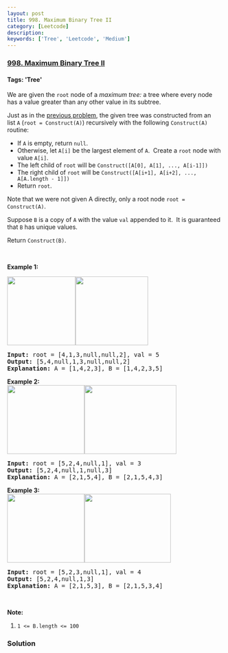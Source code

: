 ```yaml
---
layout: post
title: 998. Maximum Binary Tree II
category: [Leetcode]
description: 
keywords: ['Tree', 'Leetcode', 'Medium']
---
```

### [998. Maximum Binary Tree II](https://leetcode.com/problems/maximum-binary-tree-ii)

#### Tags: 'Tree'

<div class="content__u3I1 question-content__JfgR"><div><p>We are given the <code>root</code> node of a <em>maximum tree:</em> a tree where every node has a value greater than any other value in its subtree.</p>
<p>Just as in the <a href="https://leetcode.com/problems/maximum-binary-tree/">previous problem</a>, the given tree was constructed from an list <code>A</code> (<code>root = Construct(A)</code>) recursively with the following <code>Construct(A)</code> routine:</p>
<ul>
<li>If <code>A</code> is empty, return <code>null</code>.</li>
<li>Otherwise, let <code>A[i]</code> be the largest element of <code>A</code>.  Create a <code>root</code> node with value <code>A[i]</code>.</li>
<li>The left child of <code>root</code> will be <code>Construct([A[0], A[1], ..., A[i-1]])</code></li>
<li>The right child of <code>root</code> will be <code>Construct([A[i+1], A[i+2], ..., A[A.length - 1]])</code></li>
<li>Return <code>root</code>.</li>
</ul>
<p>Note that we were not given A directly, only a root node <code>root = Construct(A)</code>.</p>
<p>Suppose <code>B</code> is a copy of <code>A</code> with the value <code>val</code> appended to it.  It is guaranteed that <code>B</code> has unique values.</p>
<p>Return <code>Construct(B)</code>.</p>
<p> </p>
<p><strong>Example 1:</strong></p>
<p><strong><img alt="" src="https://assets.leetcode.com/uploads/2019/02/21/maximum-binary-tree-1-1.png" style="width: 159px; height: 160px;"/><img alt="" src="https://assets.leetcode.com/uploads/2019/02/21/maximum-binary-tree-1-2.png" style="width: 169px; height: 160px;"/></strong></p>
<pre><strong>Input: </strong>root = <span id="example-input-1-1">[4,1,3,null,null,2]</span>, val = <span id="example-input-1-2">5</span>
<strong>Output: </strong><span id="example-output-1">[5,4,null,1,3,null,null,2]
<strong>Explanation:</strong> A = </span><span>[1,4,2,3], B = </span><span>[1,4,2,3,5]</span>
</pre>
<div>
<p><strong>Example 2:<br/>
<img alt="" src="https://assets.leetcode.com/uploads/2019/02/21/maximum-binary-tree-2-1.png" style="width: 180px; height: 160px;"/><img alt="" src="https://assets.leetcode.com/uploads/2019/02/21/maximum-binary-tree-2-2.png" style="width: 214px; height: 160px;"/></strong></p>
<pre><strong>Input: </strong>root = <span id="example-input-2-1">[5,2,4,null,1]</span>, val = <span id="example-input-2-2">3</span>
<strong>Output: </strong><span id="example-output-2">[5,2,4,null,1,null,3]
</span><span id="example-output-1"><strong>Explanation:</strong> A = </span><span>[2,1,5,4], B = </span><span>[2,1,5,4,3]</span>
</pre>
<div>
<p><strong>Example 3:<br/>
<img alt="" src="https://assets.leetcode.com/uploads/2019/02/21/maximum-binary-tree-3-1.png" style="width: 180px; height: 160px;"/><img alt="" src="https://assets.leetcode.com/uploads/2019/02/21/maximum-binary-tree-3-2.png" style="width: 201px; height: 160px;"/></strong></p>
<pre><strong>Input: </strong>root = <span id="example-input-3-1">[5,2,3,null,1]</span>, val = <span id="example-input-3-2">4</span>
<strong>Output: </strong><span id="example-output-3">[5,2,4,null,1,3]
</span><span id="example-output-1"><strong>Explanation:</strong> A = </span><span>[2,1,5,3], B = </span><span>[2,1,5,3,4]</span>
</pre>
<p> </p>
</div>
</div>
<p><strong>Note:</strong></p>
<ol>
<li><code>1 &lt;= B.length &lt;= 100</code></li>
</ol></div></div>

### Solution
